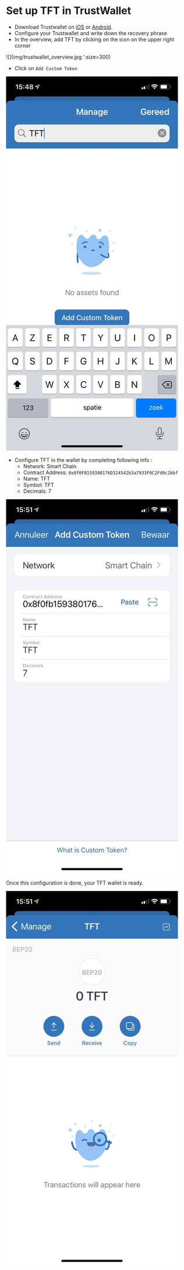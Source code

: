 # Set up TFT in TrustWallet

- Download Trustwallet on [iOS](https://apps.apple.com/app/apple-store/id1288339409?mt=8) or [Android](https://play.google.com/store/apps/details?id=com.wallet.crypto.trustapp&referrer=utm_source%3Dwebsite). 
- Configure your Trustwallet and write down the recovery phrase
- In the overview, add TFT by clicking on the icon on the upper right corner

![](img/trustwallet_overview.jpg ':size=300)

- Click on `Add Custom Token` 

![](img/trustwallet_tft_customtoken.jpg ':size=300')

- Configure TFT in the wallet by completing following info :
  - Network: Smart Chain
  - Contract Address: ```0x8f0FB159380176D324542b3a7933F0C2Fd0c2bbf```
  - Name: TFT
  - Symbol: TFT
  - Decimals: 7

![](img/trustwallet_tft_config.jpg ':size=300')
  
Once this configuration is done, your TFT wallet is ready. 

![](img/trustwallet_tft_added.jpg ':size=300')